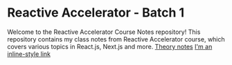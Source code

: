 # Reactive Accelerator - Batch 1
Welcome to the Reactive Accelerator Course  Notes repository! This repository contains my class notes from Reactive Accelerator course, which covers various topics in React.js, Next.js and more.
[Theory notes](https://github.com/montasim/Reactive-Accelerator/tree/main)
[I'm an inline-style link](https://www.google.com)
